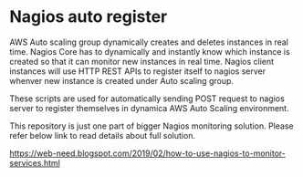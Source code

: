 # Nagios auto register

AWS Auto scaling group dynamically creates and deletes instances in real time. Nagios Core has to dynamically and instantly know which instance is created so that it can monitor new instances in real time. Nagios client instances will use HTTP REST APIs to register itself to nagios server whenver new instance is created under Auto scaling group.

These scripts are used for automatically sending POST request to nagios server to register themselves in dynamica AWS Auto Scaling environment.

This repository is just one part of bigger Nagios monitoring solution. Please refer below link to read details about full solution.

https://web-need.blogspot.com/2019/02/how-to-use-nagios-to-monitor-services.html

